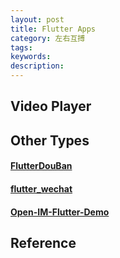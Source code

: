 ```yaml
---
layout: post
title: Flutter Apps
category: 左右互搏
tags: 
keywords: 
description: 
---
```


## Video Player



## Other Types

#### [FlutterDouBan](https://github.com/kaina404/FlutterDouBan)

#### [flutter_wechat](https://github.com/CoderMikeHe/flutter_wechat)


#### [Open-IM-Flutter-Demo](https://github.com/OpenIMSDK/Open-IM-Flutter-Demo)


## Reference

